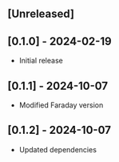 ## [Unreleased]

## [0.1.0] - 2024-02-19

- Initial release

## [0.1.1] - 2024-10-07

- Modified Faraday version

## [0.1.2] - 2024-10-07

- Updated dependencies